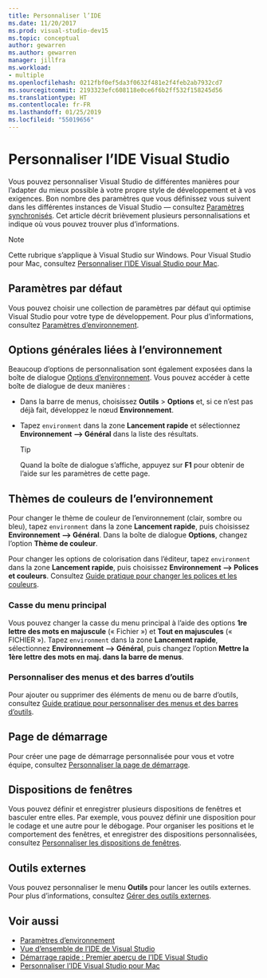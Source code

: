 ```yaml
---
title: Personnaliser l’IDE
ms.date: 11/20/2017
ms.prod: visual-studio-dev15
ms.topic: conceptual
author: gewarren
ms.author: gewarren
manager: jillfra
ms.workload:
- multiple
ms.openlocfilehash: 0212fbf0ef5da3f0632f481e2f4feb2ab7932cd7
ms.sourcegitcommit: 2193323efc608118e0ce6f6b2ff532f158245d56
ms.translationtype: HT
ms.contentlocale: fr-FR
ms.lasthandoff: 01/25/2019
ms.locfileid: "55019656"
---
```

# <a name="personalize-the-visual-studio-ide"></a>Personnaliser l’IDE Visual Studio

Vous pouvez personnaliser Visual Studio de différentes manières pour l’adapter du mieux possible à votre propre style de développement et à vos exigences. Bon nombre des paramètres que vous définissez vous suivent dans les différentes instances de Visual Studio &mdash; consultez [Paramètres synchronisés](../ide/synchronized-settings-in-visual-studio.md). Cet article décrit brièvement plusieurs personnalisations et indique où vous pouvez trouver plus d’informations.

> [!NOTE]
> Cette rubrique s’applique à Visual Studio sur Windows. Pour Visual Studio pour Mac, consultez [Personnaliser l’IDE Visual Studio pour Mac](/visualstudio/mac/customizing-the-ide).

## <a name="default-settings"></a>Paramètres par défaut

Vous pouvez choisir une collection de paramètres par défaut qui optimise Visual Studio pour votre type de développement. Pour plus d’informations, consultez [Paramètres d’environnement](environment-settings.md).

## <a name="general-environment-options"></a>Options générales liées à l’environnement

Beaucoup d’options de personnalisation sont également exposées dans la boîte de dialogue [Options d’environnement](../ide/reference/environment-options-dialog-box.md). Vous pouvez accéder à cette boîte de dialogue de deux manières :

- Dans la barre de menus, choisissez **Outils** > **Options** et, si ce n’est pas déjà fait, développez le nœud **Environnement**.

- Tapez `environment` dans la zone **Lancement rapide** et sélectionnez **Environnement --> Général** dans la liste des résultats.

   > [!TIP]
   > Quand la boîte de dialogue s’affiche, appuyez sur **F1** pour obtenir de l’aide sur les paramètres de cette page.

## <a name="environment-color-themes"></a>Thèmes de couleurs de l’environnement

Pour changer le thème de couleur de l’environnement (clair, sombre ou bleu), tapez `environment` dans la zone **Lancement rapide**, puis choisissez **Environnement --> Général**. Dans la boîte de dialogue **Options**, changez l’option **Thème de couleur**.

Pour changer les options de colorisation dans l’éditeur, tapez `environment` dans la zone **Lancement rapide**, puis choisissez **Environnement --> Polices et couleurs**. Consultez [Guide pratique pour changer les polices et les couleurs](../ide/how-to-change-fonts-and-colors-in-visual-studio.md).

### <a name="main-menu-casing"></a>Casse du menu principal

Vous pouvez changer la casse du menu principal à l’aide des options **1re lettre des mots en majuscule** (« Fichier ») et **Tout en majuscules** (« FICHIER »). Tapez `environment` dans la zone **Lancement rapide**, sélectionnez **Environnement --> Général**, puis changez l’option **Mettre la 1ère lettre des mots en maj. dans la barre de menus**.

### <a name="customize-menus-and-toolbars"></a>Personnaliser des menus et des barres d’outils

Pour ajouter ou supprimer des éléments de menu ou de barre d’outils, consultez [Guide pratique pour personnaliser des menus et des barres d’outils](../ide/how-to-customize-menus-and-toolbars-in-visual-studio.md).

## <a name="start-page"></a>Page de démarrage

Pour créer une page de démarrage personnalisée pour vous et votre équipe, consultez [Personnaliser la page de démarrage](../ide/customizing-the-start-page-for-visual-studio.md).

## <a name="window-layouts"></a>Dispositions de fenêtres

Vous pouvez définir et enregistrer plusieurs dispositions de fenêtres et basculer entre elles. Par exemple, vous pouvez définir une disposition pour le codage et une autre pour le débogage. Pour organiser les positions et le comportement des fenêtres, et enregistrer des dispositions personnalisées, consultez [Personnaliser les dispositions de fenêtres](../ide/customizing-window-layouts-in-visual-studio.md).

## <a name="external-tools"></a>Outils externes

Vous pouvez personnaliser le menu **Outils** pour lancer les outils externes. Pour plus d’informations, consultez [Gérer des outils externes](../ide/managing-external-tools.md).

## <a name="see-also"></a>Voir aussi

- [Paramètres d’environnement](environment-settings.md)
- [Vue d’ensemble de l’IDE de Visual Studio](../get-started/visual-studio-ide.md)
- [Démarrage rapide : Premier aperçu de l’IDE Visual Studio](../ide/quickstart-ide-orientation.md)
- [Personnaliser l’IDE Visual Studio pour Mac](/visualstudio/mac/customizing-the-ide)